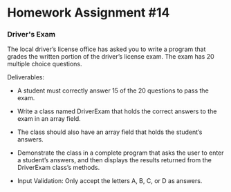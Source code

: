 # Homework Assignment #14

### Driver's Exam

The local driver’s license office has asked you to write a program that grades the written portion of the driver’s license exam. The exam has 20 multiple choice questions.

Deliverables:

- A student must correctly answer 15 of the 20 questions to pass the exam.

- Write a class named DriverExam that holds the correct answers to the exam in an array field.

- The class should also have an array field that holds the student’s answers.

- Demonstrate the class in a complete program that asks the user to enter a student’s answers, and then displays the results returned from the DriverExam class’s methods.

- Input Validation: Only accept the letters A, B, C, or D as answers.
